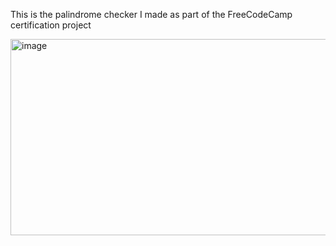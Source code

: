 This is the palindrome checker I made as part of the FreeCodeCamp certification project

<img width="555" height="314" alt="image" src="https://github.com/user-attachments/assets/24eb9477-882e-49ac-9d50-393068af93a3" />
